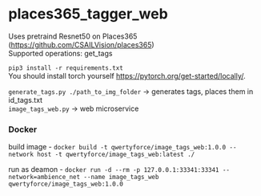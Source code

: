 # places365_tagger_web
Uses pretraind Resnet50 on Places365 (https://github.com/CSAILVision/places365)  
Supported operations: get_tags

```pip3 install -r requirements.txt```  
You should install torch yourself https://pytorch.org/get-started/locally/.


```generate_tags.py ./path_to_img_folder``` -> generates tags, places them in id_tags.txt  
```image_tags_web.py``` -> web microservice   
### Docker
build image - ```docker build -t qwertyforce/image_tags_web:1.0.0 --network host -t qwertyforce/image_tags_web:latest ./```  

run as deamon - ```docker run -d --rm -p 127.0.0.1:33341:33341 --network=ambience_net --name image_tags_web qwertyforce/image_tags_web:1.0.0``` 

